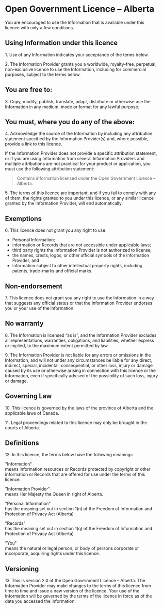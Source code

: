 Open Government Licence – Alberta
====
You are encouraged to use the Information that is available under this licence with only a few conditions.

Using Information under this licence
----
1\. Use of any Information indicates your acceptance of the terms below.  

2\. The Information Provider grants you a worldwide, royalty-free, perpetual, non-exclusive licence to use the Information, including for commercial purposes, subject to the terms below.  

You are free to:
----
3\. Copy, modify, publish, translate, adapt, distribute or otherwise use the Information in any medium, mode or format for any lawful purpose.  

You must, where you do any of the above:
----
4\. Acknowledge the source of the Information by including any attribution statement specified by the Information Provider(s) and, where possible, provide a link to this licence.  

If the Information Provider does not provide a specific attribution statement, or if you are using Information from several Information Providers and multiple attributions are not practical for your product or application, you must use the following attribution statement:

> Contains information licensed under the Open Government Licence – Alberta.

5\. The terms of this licence are important, and if you fail to comply with any of them, the rights granted to you under this licence, or any similar licence granted by the Information Provider, will end automatically.  

Exemptions
----
6\. This licence does not grant you any right to use:  

 * Personal Information;
 * Information or Records that are not accessible under applicable laws;
 * third party rights the Information Provider is not authorized to license;
 * the names, crests, logos, or other official symbols of the Information Provider; and
 * Information subject to other intellectual property rights, including patents, trade-marks and official marks.

Non-endorsement
----
7\. This licence does not grant you any right to use the Information in a way that suggests any official status or that the Information Provider endorses you or your use of the Information.  

No warranty
----
8\. The Information is licensed “as is”, and the Information Provider excludes all representations, warranties, obligations, and liabilities, whether express or implied, to the maximum extent permitted by law.  

9\. The Information Provider is not liable for any errors or omissions in the Information, and will not under any circumstances be liable for any direct, indirect, special, incidental, consequential, or other loss, injury or damage caused by its use or otherwise arising in connection with this licence or the Information, even if specifically advised of the possibility of such loss, injury or damage.  

Governing Law
----
10\. This licence is governed by the laws of the province of Alberta and the applicable laws of Canada.   

11\. Legal proceedings related to this licence may only be brought in the courts of Alberta.  

Definitions
----
12\. In this licence, the terms below have the following meanings:  

"Information"  
means information resources or Records protected by copyright or other information or Records that are offered for use under the terms of this licence.

"Information Provider"  
means Her Majesty the Queen in right of Alberta.

"Personal Information"  
has the meaning set out in section 1(n) of the Freedom of Information and Protection of Privacy Act (Alberta)

"Records"  
has the meaning set out in section 1(q) of the Freedom of Information and Protection of Privacy Act (Alberta)

"You"  
means the natural or legal person, or body of persons corporate or incorporate, acquiring rights under this licence.

Versioning
----
13\. This is version 2.0 of the Open Government Licence – Alberta. The Information Provider may make changes to the terms of this licence from time to time and issue a new version of the licence. Your use of the Information will be governed by the terms of the licence in force as of the date you accessed the information.  

